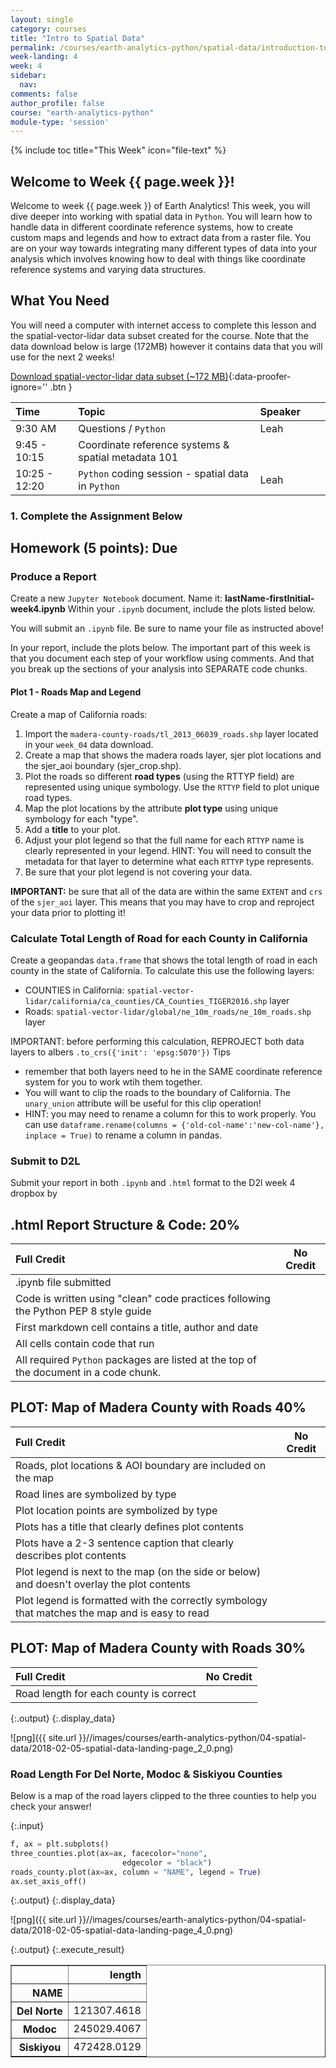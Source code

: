 ```yaml
---
layout: single
category: courses
title: "Intro to Spatial Data"
permalink: /courses/earth-analytics-python/spatial-data/introduction-to-spatial-data-in-open-source-python/
week-landing: 4
week: 4
sidebar:
  nav:
comments: false
author_profile: false
course: "earth-analytics-python"
module-type: 'session'
---
```

{% include toc title="This Week" icon="file-text" %}


<div class="notice--info" markdown="1">

## <i class="fa fa-ship" aria-hidden="true"></i> Welcome to Week {{ page.week }}!

Welcome to week {{ page.week }} of Earth Analytics! This week, you will dive deeper into working with spatial data in `Python`. You will learn how to handle data in different coordinate reference systems, how to create custom maps and legends and how to extract data from a raster file. You are on your way towards integrating many different
types of data into your analysis which involves knowing how to deal with things
like coordinate reference systems and varying data structures.

## <i class="fa fa-check-square-o fa-2" aria-hidden="true"></i> What You Need

You will need a computer with internet access to complete this lesson and the
spatial-vector-lidar data subset created for the course. Note that the data  download below is large (172MB)
however it contains data that you will use for the next 2 weeks!

[<i class="fa fa-download" aria-hidden="true"></i> Download spatial-vector-lidar data subset (~172 MB)](https://ndownloader.figshare.com/files/12447845){:data-proofer-ignore='' .btn }

</div>

| Time  | Topic | Speaker |  |  |
|:--------------|:-------|:--------|:-|:-|
| 9:30 AM   | Questions / `Python`   | Leah |  |  |
| 9:45 - 10:15  | Coordinate reference systems & spatial metadata 101 |  |  |  |
| 10:25 - 12:20 | `Python` coding session - spatial data in `Python`  | Leah |  |  |

### 1. Complete the Assignment Below

<div class="notice--warning" markdown="1">

## <i class="fa fa-pencil-square-o" aria-hidden="true"></i> Homework (5 points): Due 

### Produce a Report

Create a new `Jupyter Notebook` document. Name it: **lastName-firstInitial-week4.ipynb**
Within your `.ipynb` document, include the plots listed below.

You will submit an `.ipynb` file. Be sure to name your file as instructed above!

In your report, include the plots below. The important part of this week is that you document each step of your workflow using comments. And that you break up the sections of your analysis into SEPARATE code chunks.



#### Plot 1 - Roads Map and Legend

Create a map of California roads:

1. Import the `madera-county-roads/tl_2013_06039_roads.shp` layer located in your `week_04` data download.
2. Create a map that shows the madera roads layer, sjer plot locations and the sjer_aoi boundary (sjer_crop.shp).
3. Plot the roads so different **road types** (using the RTTYP field) are represented using unique symbology. Use the `RTTYP` field to plot unique road types.
4. Map the plot locations by the attribute **plot type** using unique symbology for each "type".
4. Add a **title** to your plot.
5. Adjust your plot legend so that the full name for each `RTTYP` name is clearly represented in your legend. HINT: You will need to consult the metadata for that layer to determine what each `RTTYP` type represents.
6. Be sure that your plot legend is not covering your data.

**IMPORTANT:** be sure that all of the data are within the same `EXTENT` and `crs` of the `sjer_aoi` layer. This means that you may have to crop and reproject your data prior to plotting it!

 

### Calculate Total Length of Road for each County in California

Create a geopandas `data.frame` that shows the total length of road in each county in the state of California.
To calculate this use the following layers:

* COUNTIES in California: `spatial-vector-lidar/california/ca_counties/CA_Counties_TIGER2016.shp` layer 
* Roads: `spatial-vector-lidar/global/ne_10m_roads/ne_10m_roads.shp` layer 

IMPORTANT: before performing this calculation, REPROJECT both data layers to albers `.to_crs({'init': 'epsg:5070'})`
Tips

* remember that both layers need to he in the SAME coordinate reference system for you to work wtih them together. 
* You will want to clip the roads to the boundary of California. The `unary_union` attribute will be useful for this clip operation!
* HINT: you may need to rename a column for this to work properly. You can use `dataframe.rename(columns = {'old-col-name':'new-col-name'}, inplace = True)` to rename a column in pandas. 


### Submit to D2L

Submit your report in both `.ipynb` and `.html` format to the D2l week 4 dropbox by 

</div>

## .html Report Structure & Code: 20%

| Full Credit | No Credit  |
|:----|----|
| .ipynb file submitted  |   |   |
| Code is written using "clean" code practices following the Python PEP 8 style guide |  |  |
| First markdown cell contains a title, author and date  | |
| All cells contain code that run   |  |
| All required `Python` packages are listed at the top of the document in a code chunk. |     |


## PLOT: Map of Madera County with Roads 40%

| Full Credit | No Credit  |
|:----|----|
| Roads, plot locations & AOI boundary are included on the map  |   |   |
| Road lines are symbolized by type |  |  |
| Plot location points are symbolized by type | |
| Plots has a title that clearly defines plot contents   |  |
| Plots have a 2-3 sentence caption that clearly describes plot contents |     |
| Plot legend is next to the map (on the side or below) and doesn't overlay the plot contents |     |
| Plot legend is formatted with the correctly symbology that matches the map and is easy to read |     |

## PLOT: Map of Madera County with Roads 30%

| Full Credit | No Credit  |
|:----|----|
| Road length for each county is correct  |   |   |



{:.output}
{:.display_data}

![png]({{ site.url }}//images/courses/earth-analytics-python/04-spatial-data/2018-02-05-spatial-data-landing-page_2_0.png)




### Road Length For Del Norte, Modoc & Siskiyou Counties
Below is a map of the road layers clipped to the three counties to help you check your answer!

{:.input}
```python
f, ax = plt.subplots()
three_counties.plot(ax=ax, facecolor="none", 
                         edgecolor = "black")
roads_county.plot(ax=ax, column = "NAME", legend = True)
ax.set_axis_off()
```

{:.output}
{:.display_data}

![png]({{ site.url }}//images/courses/earth-analytics-python/04-spatial-data/2018-02-05-spatial-data-landing-page_4_0.png)





{:.output}
{:.execute_result}



<div>
<style scoped>
    .dataframe tbody tr th:only-of-type {
        vertical-align: middle;
    }

    .dataframe tbody tr th {
        vertical-align: top;
    }

    .dataframe thead th {
        text-align: right;
    }
</style>
<table border="1" class="dataframe">
  <thead>
    <tr style="text-align: right;">
      <th></th>
      <th>length</th>
    </tr>
    <tr>
      <th>NAME</th>
      <th></th>
    </tr>
  </thead>
  <tbody>
    <tr>
      <th>Del Norte</th>
      <td>121307.4618</td>
    </tr>
    <tr>
      <th>Modoc</th>
      <td>245029.4067</td>
    </tr>
    <tr>
      <th>Siskiyou</th>
      <td>472428.0129</td>
    </tr>
  </tbody>
</table>
</div>




